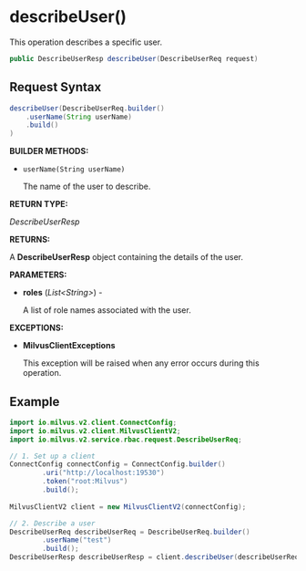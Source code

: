 # describeUser()

This operation describes a specific user.

```java
public DescribeUserResp describeUser(DescribeUserReq request)
```

## Request Syntax

```java
describeUser(DescribeUserReq.builder()
    .userName(String userName)
    .build()
)
```

**BUILDER METHODS:**

- `userName(String userName)`

    The name of the user to describe.

**RETURN TYPE:**

*DescribeUserResp*

**RETURNS:**

A **DescribeUserResp** object containing the details of the user.

**PARAMETERS:**

- **roles** (*List\<String\>*) -

    A list of role names associated with the user.

**EXCEPTIONS:**

- **MilvusClientExceptions**

    This exception will be raised when any error occurs during this operation.

## Example

```java
import io.milvus.v2.client.ConnectConfig;
import io.milvus.v2.client.MilvusClientV2;
import io.milvus.v2.service.rbac.request.DescribeUserReq;

// 1. Set up a client
ConnectConfig connectConfig = ConnectConfig.builder()
        .uri("http://localhost:19530")
        .token("root:Milvus")
        .build();
        
MilvusClientV2 client = new MilvusClientV2(connectConfig);

// 2. Describe a user
DescribeUserReq describeUserReq = DescribeUserReq.builder()
        .userName("test")
        .build();
DescribeUserResp describeUserResp = client.describeUser(describeUserReq);
```

